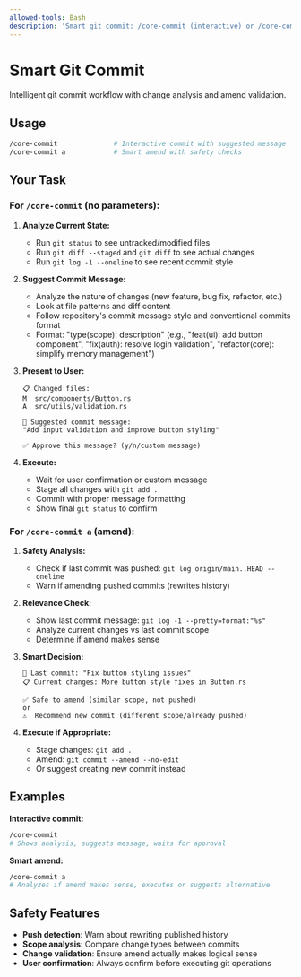 ```yaml
---
allowed-tools: Bash
description: 'Smart git commit: /core-commit (interactive) or /core-commit a (amend)'
---
```


# Smart Git Commit

Intelligent git commit workflow with change analysis and amend validation.

## Usage

```bash
/core-commit              # Interactive commit with suggested message
/core-commit a            # Smart amend with safety checks
```

## Your Task

### For `/core-commit` (no parameters):

1. **Analyze Current State:**
   - Run `git status` to see untracked/modified files
   - Run `git diff --staged` and `git diff` to see actual changes
   - Run `git log -1 --oneline` to see recent commit style

2. **Suggest Commit Message:**
   - Analyze the nature of changes (new feature, bug fix, refactor, etc.)
   - Look at file patterns and diff content
   - Follow repository's commit message style and conventional commits format
   - Format: "type(scope): description" (e.g., "feat(ui): add button component", "fix(auth): resolve login validation", "refactor(core): simplify memory management")

3. **Present to User:**
   ```
   📋 Changed files:
   M  src/components/Button.rs
   A  src/utils/validation.rs
   
   💭 Suggested commit message:
   "Add input validation and improve button styling"
   
   ✅ Approve this message? (y/n/custom message)
   ```

4. **Execute:**
   - Wait for user confirmation or custom message
   - Stage all changes with `git add .`
   - Commit with proper message formatting
   - Show final `git status` to confirm

### For `/core-commit a` (amend):

1. **Safety Analysis:**
   - Check if last commit was pushed: `git log origin/main..HEAD --oneline`
   - Warn if amending pushed commits (rewrites history)

2. **Relevance Check:**
   - Show last commit message: `git log -1 --pretty=format:"%s"`
   - Analyze current changes vs last commit scope
   - Determine if amend makes sense

3. **Smart Decision:**
   ```
   📝 Last commit: "Fix button styling issues"
   📋 Current changes: More button style fixes in Button.rs
   
   ✅ Safe to amend (similar scope, not pushed)
   or
   ⚠️  Recommend new commit (different scope/already pushed)
   ```

4. **Execute if Appropriate:**
   - Stage changes: `git add .`
   - Amend: `git commit --amend --no-edit`
   - Or suggest creating new commit instead

## Examples

**Interactive commit:**
```bash
/core-commit
# Shows analysis, suggests message, waits for approval
```

**Smart amend:**
```bash
/core-commit a
# Analyzes if amend makes sense, executes or suggests alternative
```

## Safety Features

- **Push detection**: Warn about rewriting published history
- **Scope analysis**: Compare change types between commits
- **Change validation**: Ensure amend actually makes logical sense
- **User confirmation**: Always confirm before executing git operations